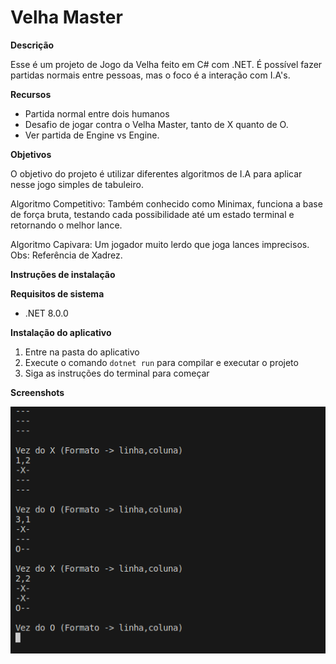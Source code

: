 # Velha Master

**Descrição**

 Esse é um projeto de Jogo da Velha feito em C# com .NET. É possível fazer partidas normais entre pessoas, mas o foco é a interação com I.A's.
 
**Recursos**

* Partida normal entre dois humanos
* Desafio de jogar contra o Velha Master, tanto de X quanto de O. 
* Ver partida de Engine vs Engine.

**Objetivos**

O objetivo do projeto é utilizar diferentes algoritmos de I.A para aplicar nesse jogo simples de tabuleiro.

Algoritmo Competitivo: Também conhecido como Minimax, funciona a base de força bruta, testando cada possibilidade até um estado terminal e retornando o melhor lance.

Algoritmo Capivara: Um jogador muito lerdo que joga lances imprecisos. Obs: Referência de Xadrez.

**Instruções de instalação**

**Requisitos de sistema**

* .NET 8.0.0

**Instalação do aplicativo**

1. Entre na pasta do aplicativo
2. Execute o comando `dotnet run` para compilar e executar o projeto
3. Siga as instruções do terminal para começar

**Screenshots**

![Exemplo de partida no terminal](other/Screenshot1.png)